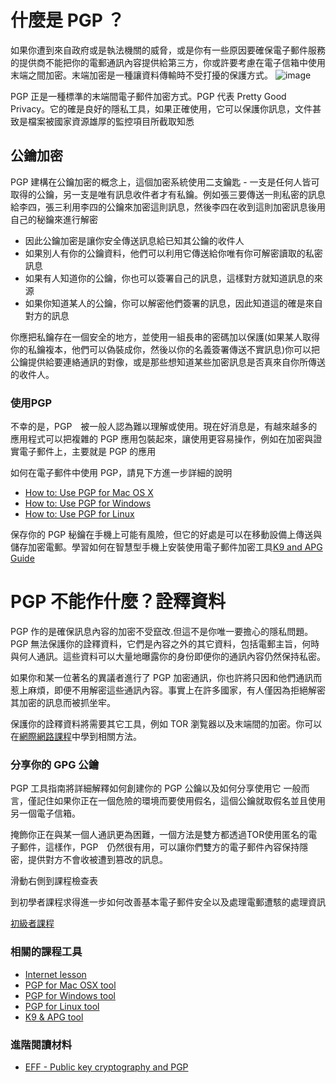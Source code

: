 什麼是 PGP ？
====

如果你遭到來自政府或是執法機關的威脅，或是你有一些原因要確保電子郵件服務的提供商不能把你的電郵通訊內容提供給第三方，你或許要考慮在電子信箱中使用末端之間加密。末端加密是一種讓資料傳輸時不受打擾的保護方式。
![image](email3)

PGP 正是一種標準的末端間電子郵件加密方式。PGP 代表 Pretty Good Privacy。它的確是良好的隱私工具，如果正確使用，它可以保護你訊息，文件甚致是檔案被國家資源雄厚的監控項目所截取知悉 

## 公鑰加密

PGP 建構在公鑰加密的概念上，這個加密系統使用二支鑰匙 - 一支是任何人皆可取得的公鑰，另一支是唯有訊息收件者才有私鑰。例如張三要傳送一則私密的訊息給李四，張三利用李四的公鑰來加密這則訊息，然後李四在收到這則加密訊息後用自己的秘鑰來進行解密

- 因此公鑰加密是讓你安全傳送訊息給已知其公鑰的收件人
- 如果別人有你的公鑰資料，他們可以利用它傳送給你唯有你可解密讀取的私密訊息
- 如果有人知道你的公鑰，你也可以簽署自己的訊息，這樣對方就知道訊息的來源
- 如果你知道某人的公鑰，你可以解密他們簽署的訊息，因此知道這的確是來自對方的訊息

你應把私鑰存在一個安全的地方，並使用一組長串的密碼加以保護(如果某人取得你的私鑰複本，他們可以偽裝成你，然後以你的名義簽署傳送不實訊息)你可以把公鑰提供給要連絡通訊的對像，或是那些想知道某些加密訊息是否真來自你所傳送的收件人。

### 使用PGP
不幸的是，PGP　被一般人認為難以理解或使用。現在好消息是，有越來越多的應用程式可以把複雜的 PGP 應用包裝起來，讓使用更容易操作，例如在加密與證實電子郵件上，主要就是 PGP 的應用</p><p>如何在電子郵件中使用 PGP，請見下方進一步詳細的說明
- [How to: Use PGP for Mac OS X](umbrella://lesson/pgp-for-mac-os-x)
- [How to: Use PGP for Windows](umbrella://lesson/pgp-for-windows)
- [How to: Use PGP for Linux](umbrella://lesson/pgp-for-linux)

保存你的 PGP 秘鑰在手機上可能有風險，但它的好處是可以在移動設備上傳送與儲存加密電郵。學習如何在智慧型手機上安裝使用電子郵件加密工具[K9 and APG Guide](umbrella://lesson/k9-&-apg)

PGP 不能作什麼？詮釋資料
====

PGP 作的是確保訊息內容的加密不受竄改.但這不是你唯一要擔心的隱私問題。PGP 無法保護你的詮釋資料，它們是內容之外的其它資料，包括電郵主旨，何時與何人通訊。這些資料可以大量地曝露你的身份即便你的通訊內容仍然保持私密。

如果你和某一位著名的異議者進行了 PGP 加密通訊，你也許將只因和他們通訊而惹上麻煩，即便不用解密這些通訊內容。事實上在許多國家，有人僅因為拒絕解密其加密的訊息而被抓坐牢。

保護你的詮釋資料將需要其它工具，例如 TOR 瀏覧器以及末端間的加密。你可以在[網際網路課程](umbrella://lesson/the-internet)中學到相關方法。 

### 分享你的 GPG 公鑰

PGP 工具指南將詳細解釋如何創建你的 PGP 公鑰以及如何分享使用它 一般而言，僅記住如果你正在一個危險的環境而要使用假名，這個公鑰就取假名並且使用另一個電子信箱。

掩飾你正在與某一個人通訊更為困難，一個方法是雙方都透過TOR使用匿名的電子郵件，這樣作，PGP　仍然很有用，可以讓你們雙方的電子郵件內容保持隱密，提供對方不會收被遭到篡改的訊息。

滑動右側到課程檢查表

到初學者課程求得進一步如何改善基本電子郵件安全以及處理電郵遭駭的處理資訊

[初級者課程](umbrella://lesson/the-internet)

### 相關的課程工具

-   [Internet lesson](umbrella://lesson/the-internet)
-   [PGP for Mac OSX tool](umbrella://lesson/pgp-for-mac-os-x)
-   [PGP for Windows tool](umbrella://lesson/pgp-for-windows)
-   [PGP for Linux tool](umbrella://lesson/pgp-for-linux)
-   [K9 & APG tool](umbrella://lesson/k9-&-apg)

### 進階閱讀材料
-   [EFF - Public key cryptography and PGP](https://ssd.eff.org/en/module/introduction-public-key-cryptography-and-pgp)

	


